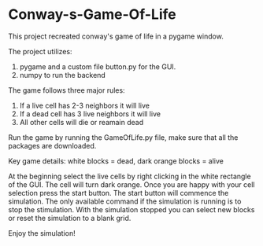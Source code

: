 # Conway-s-Game-Of-Life

This project recreated conway's game of life in a pygame window. 

The project utilizes:
1) pygame and a custom file button.py for the GUI. 
2) numpy to run the backend 

The game follows three major rules:
1) If a live cell has 2-3 neighbors it will live
2) If a dead cell has 3 live neighbors it will live
3) All other cells will die or reamain dead

Run the game by running the GameOfLife.py file, make sure that all the packages are downloaded.

Key game details: white blocks = dead, dark orange blocks = alive

At the beginning select the live cells by right clicking in the white rectangle of the GUI. The cell will turn dark orange. Once you are happy with your cell selection press the start button. The start button will commence the simulation. The only available command if the simulation is running is to stop the stimulation. With the simulation stopped you can select new blocks or reset the simulation to a blank grid.

Enjoy the simulation!
